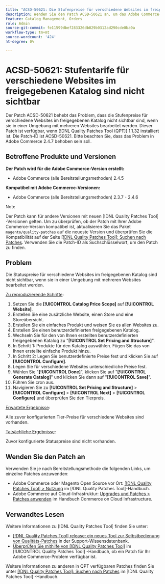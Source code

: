```yaml
---
title: "ACSD-50621: Die Stufenpreise für verschiedene Websites im freigegebenen Katalog sind nicht sichtbar."
description: Wenden Sie den Patch ACSD-50621 an, um das Adobe Commerce-Problem zu beheben, bei dem die Stufenpreise für verschiedene Websites im freigegebenen Katalog nicht sichtbar sind, wenn sie in einer Umgebung mit mehreren Websites bearbeitet werden.
feature: Catalog Management, Orders
role: Admin
source-git-commit: fe11599dbef283326db029b0312ad290cde0ba0a
workflow-type: tm+mt
source-wordcount: '424'
ht-degree: 0%

---
```


# ACSD-50621: Stufentarife für verschiedene Websites im freigegebenen Katalog sind nicht sichtbar

Der Patch ACSD-50621 behebt das Problem, dass die Stufenpreise für verschiedene Websites im freigegebenen Katalog nicht sichtbar sind, wenn sie in einer Umgebung mit mehreren Websites bearbeitet werden. Dieser Patch ist verfügbar, wenn [!DNL Quality Patches Tool (QPT)] 1.1.32 installiert ist. Die Patch-ID ist ACSD-50621. Bitte beachten Sie, dass das Problem in Adobe Commerce 2.4.7 behoben sein soll.

## Betroffene Produkte und Versionen

**Der Patch wird für die Adobe Commerce-Version erstellt:**

* Adobe Commerce (alle Bereitstellungsmethoden) 2.4.5

**Kompatibel mit Adobe Commerce-Versionen:**

* Adobe Commerce (alle Bereitstellungsmethoden) 2.3.7 - 2.4.6

>[!NOTE]
>
>Der Patch kann für andere Versionen mit neuen [!DNL Quality Patches Tool] -Versionen gelten. Um zu überprüfen, ob der Patch mit Ihrer Adobe Commerce-Version kompatibel ist, aktualisieren Sie das Paket `magento/quality-patches` auf die neueste Version und überprüfen Sie die Kompatibilität auf der Seite [[!DNL Quality Patches Tool]: Suchen nach Patches](https://experienceleague.adobe.com/tools/commerce-quality-patches/index.html). Verwenden Sie die Patch-ID als Suchschlüsselwort, um den Patch zu finden.

## Problem

Die Statuspreise für verschiedene Websites im freigegebenen Katalog sind nicht sichtbar, wenn sie in einer Umgebung mit mehreren Websites bearbeitet werden.

<u>Zu reproduzierende Schritte</u>:

1. Setzen Sie die **[!UICONTROL Catalog Price Scope]** auf **[!UICONTROL Website]**.
1. Erstellen Sie eine zusätzliche Website, einen Store und eine Storeübersicht.
1. Erstellen Sie ein einfaches Produkt und weisen Sie es allen Websites zu.
1. Erstellen Sie einen benutzerdefinierten freigegebenen Katalog.
1. Wechseln Sie für den von Ihnen erstellten benutzerdefinierten freigegebenen Katalog zu &quot;**[!UICONTROL Set Pricing and Structure]**&quot;.
1. In Schritt 1: Produkte für den Katalog auswählen. Fügen Sie das von Ihnen erstellte einfache Produkt hinzu.
1. In Schritt 2: Legen Sie benutzerdefinierte Preise fest und klicken Sie auf **[!UICONTROL Configure]**.
1. Legen Sie für verschiedene Websites unterschiedliche Preise fest.
1. Wählen Sie &quot;**[!UICONTROL Done]**&quot;, klicken Sie auf &quot;**[!UICONTROL Generate Catalog]**&quot; und klicken Sie dann auf &quot;**[!UICONTROL Save]**&quot;.
1. Führen Sie cron aus.
1. Navigieren Sie zu **[!UICONTROL Set Pricing and Structure]** > **[!UICONTROL Configure]** > **[!UICONTROL Next]** > **[!UICONTROL Configure]** und überprüfen Sie den Tierpreis.

<u>Erwartete Ergebnisse</u>:

Alle zuvor konfigurierten Tier-Preise für verschiedene Websites sind vorhanden.

<u>Tatsächliche Ergebnisse</u>:

Zuvor konfigurierte Statuspreise sind nicht vorhanden.

## Wenden Sie den Patch an

Verwenden Sie je nach Bereitstellungsmethode die folgenden Links, um einzelne Patches anzuwenden:

* Adobe Commerce oder Magento Open Source vor Ort: [[!DNL Quality Patches Tool] > Nutzung](/help/tools/quality-patches-tool/usage.md) im [!DNL Quality Patches Tool]-Handbuch.
* Adobe Commerce auf Cloud-Infrastruktur: [Upgrades und Patches > Patches anwenden](https://experienceleague.adobe.com/docs/commerce-cloud-service/user-guide/develop/upgrade/apply-patches.html) im Handbuch Commerce on Cloud Infrastructure.

## Verwandtes Lesen

Weitere Informationen zu [!DNL Quality Patches Tool] finden Sie unter:

* [[!DNL Quality Patches Tool] release: ein neues Tool zur Selbstbedienung von Qualitäts-Patches](https://experienceleague.adobe.com/en/docs/commerce-knowledge-base/kb/announcements/commerce-announcements/magento-quality-patches-released-new-tool-to-self-serve-quality-patches) in der Support-Wissensdatenbank.
* [Überprüfen Sie mithilfe von  [!DNL Quality Patches Tool]](/help/tools/quality-patches-tool/patches-available-in-qpt/check-patch-for-magento-issue-with-magento-quality-patches.md) im [!UICONTROL Quality Patches Tool] -Handbuch, ob ein Patch für Ihr Adobe Commerce-Problem verfügbar ist.


Weitere Informationen zu anderen in QPT verfügbaren Patches finden Sie unter [[!DNL Quality Patches Tool]: Suchen nach Patches](https://experienceleague.adobe.com/tools/commerce-quality-patches/index.html) im [!DNL Quality Patches Tool] -Handbuch.
